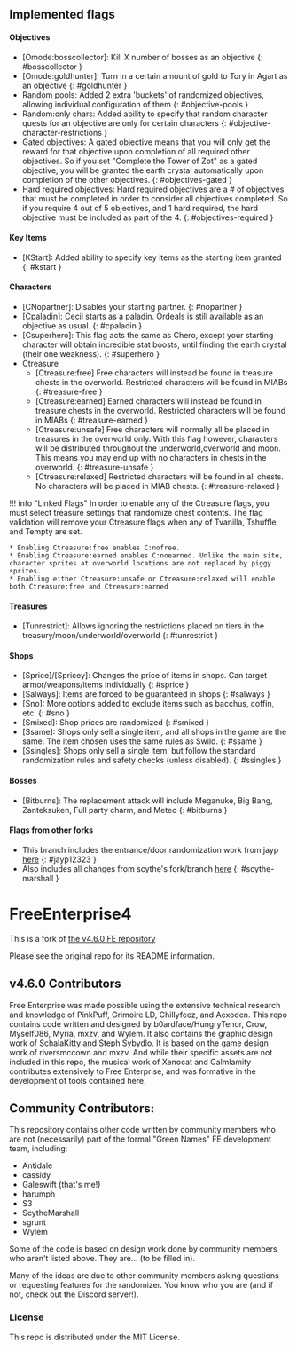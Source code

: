 
## Implemented flags

#### Objectives
- [Omode:bosscollector]: Kill X number of bosses as an objective
{: #bosscollector }
- [Omode:goldhunter]: Turn in a certain amount of gold to Tory in Agart as an objective
{: #goldhunter }
- Random pools: Added 2 extra 'buckets' of randomized objectives, allowing individual configuration of them
{: #objective-pools }
- Random:only chars: Added ability to specify that random character quests for an objective are only for certain characters
{: #objective-character-restrictions }
- Gated objectives: A gated objective means that you will only get the reward for that objective upon completion of all required other objectives.  So if you set "Complete the Tower of Zot" as a gated objective, you will be granted the earth crystal automatically upon completion of the other objectives.
{: #objectives-gated }
- Hard required objectives: Hard required objectives are a # of objectives that must be completed in order to consider all objectives completed.  So if you require 4 out of 5 objectives, and 1 hard required, the hard objective must be included as part of the 4.
{: #objectives-required }

#### Key Items
- [KStart]: Added ability to specify key items as the starting item granted
{: #kstart }

#### Characters
- [CNopartner]: Disables your starting partner.
{: #nopartner }
- [Cpaladin]: Cecil starts as a paladin.  Ordeals is still available as an objective as usual.
{: #cpaladin }
- [Csuperhero]: This flag acts the same as Chero, except your starting character will obtain incredible stat boosts, until finding the earth crystal (their one weakness).
{: #superhero }
- Ctreasure
    - [Ctreasure:free] Free characters will instead be found in treasure chests in the overworld. Restricted characters will be found in MIABs
{: #treasure-free  }
    - [Ctreasure:earned] Earned characters will instead be found in treasure chests in the overworld. Restricted characters will be found in MIABs
{: #treasure-earned  }
    - [Ctreasure:unsafe] Free characters will normally all be placed in treasures in the overworld only.  With this flag however, characters will be distributed throughout the underworld,overworld and moon.  This means you may end up with no characters in chests in the overworld.
{: #treasure-unsafe  }
    - [Ctreasure:relaxed] Restricted characters will be found in all chests.  No characters will be placed in MIAB chests.
{: #treasure-relaxed }

!!! info "Linked Flags"
    In order to enable any of the Ctreasure flags, you must select treasure settings that randomize chest contents. The flag validation will remove your Ctreasure flags when any of Tvanilla, Tshuffle, and Tempty are set.

    * Enabling Ctreasure:free enables C:nofree.
    * Enabling Ctreasure:earned enables C:noearned. Unlike the main site, character sprites at overworld locations are not replaced by piggy sprites.
    * Enabling either Ctreasure:unsafe or Ctreasure:relaxed will enable both Ctreasure:free and Ctreasure:earned

#### Treasures
- [Tunrestrict]: Allows ignoring the restrictions placed on tiers in the treasury/moon/underworld/overworld
{: #tunrestrict }

#### Shops
- [Sprice]/[Spricey]: Changes the price of items in shops.  Can target armor/weapons/items individually
{: #sprice  }
- [Salways]: Items are forced to be guaranteed in shops
{: #salways  }
- [Sno]: More options added to exclude items such as bacchus, coffin, etc.
{: #sno  }
- [Smixed]: Shop prices are randomized
{: #smixed }
- [Ssame]: Shops only sell a single item, and all shops in the game are the same. The item chosen uses the same rules as Swild.
{: #ssame  }
- [Ssingles]: Shops only sell a single item, but follow the standard randomization rules and safety checks (unless disabled).
{: #ssingles  }

#### Bosses
- [Bitburns]: The replacement attack will include Meganuke, Big Bang, Zanteksuken, Full party charm, and Meteo
{: #bitburns  }

#### Flags from other forks
- This branch includes the entrance/door randomization work from jayp [here](https://github.com/jayp12323/FreeEnterprise4)
{: #jayp12323  }
- Also includes all changes from scythe's fork/branch [here](https://github.com/ScytheMarshall/FreeEnterprise4All/tree/scythe-changes)
{: #scythe-marshall  }


# FreeEnterprise4

This is a fork of [the v4.6.0 FE repository](https://github.com/HungryTenor/FreeEnterprise4) 

Please see the original repo for its README information.

## v4.6.0 Contributors
Free Enterprise was made possible using the extensive technical research and knowledge of PinkPuff, Grimoire LD, Chillyfeez, and Aexoden. This repo contains code written and designed by b0ardface/HungryTenor, Crow, Myself086, Myria, mxzv, and Wylem. It also contains the graphic design work of SchalaKitty and Steph Sybydlo. It is based on the game design work of riversmccown and mxzv. And while their specific assets are not included in this repo, the musical work of Xenocat and Calmlamity contributes extensively to Free Enterprise, and was formative in the development of tools contained here.

## Community Contributors:

This repository contains other code written by community members who are not (necessarily) part of the formal "Green Names" FE development team, including:

- Antidale
- cassidy
- Galeswift (that's me!)
- harumph
- S3
- ScytheMarshall
- sgrunt
- Wylem

Some of the code is based on design work done by community members who aren't listed above. They are... (to be filled in).

Many of the ideas are due to other community members asking questions or requesting features for the randomizer. You know who you are (and if not, check out the Discord server!).

### License

This repo is distributed under the MIT License.
